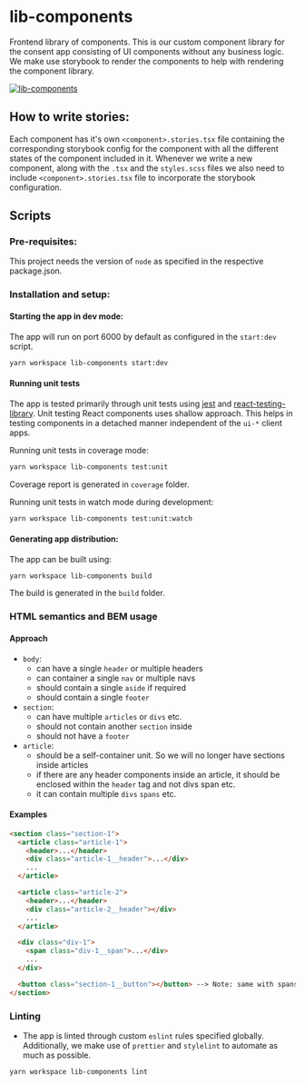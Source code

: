 # lib-components

Frontend library of components. This is our custom component library for the consent app
consisting of UI components without any business logic. We make use storybook to render the components to help with
rendering the component library.

[![lib-components](https://github.com/Akash-M/consent-application-react/actions/workflows/lib-components.yaml/badge.svg)](https://github.com/Akash-M/consent-application-react/actions/workflows/lib-components.yaml)

## How to write stories:

Each component has it's own `<component>.stories.tsx` file containing the corresponding storybook config
for the component with all the different states of the component included in it.
Whenever we write a new component, along with the `.tsx` and the `styles.scss` files we also need to include
`<component>.stories.tsx` file to incorporate the storybook configuration.

## Scripts

### Pre-requisites:

This project needs the version of `node` as specified in the respective package.json.

### Installation and setup:

#### Starting the app in dev mode:

The app will run on port 6000 by default as configured in the `start:dev` script.

```sh
yarn workspace lib-components start:dev
```

#### Running unit tests

The app is tested primarily through unit tests using [jest](https://jestjs.io/) and
[react-testing-library](https://testing-library.com/docs/react-testing-library/intro/).
Unit testing React components uses shallow approach. This helps in testing components in a detached manner independent
of the `ui-*` client apps.

Running unit tests in coverage mode:

```sh
yarn workspace lib-components test:unit
```

Coverage report is generated in `coverage` folder.

Running unit tests in watch mode during development:

```sh
yarn workspace lib-components test:unit:watch
```

#### Generating app distribution:

The app can be built using:

```sh
yarn workspace lib-components build
```

The build is generated in the `build` folder.

### HTML semantics and BEM usage

#### Approach

- `body`:
  - can have a single `header` or multiple headers
  - can container a single `nav` or multiple navs
  - should contain a single `aside` if required
  - should contain a single `footer`
- `section`:
  - can have multiple `articles` or `divs` etc.
  - should not contain another `section` inside
  - should not have a `footer`
- `article`:
  - should be a self-container unit. So we will no longer have sections inside articles
  - if there are any header components inside an article, it should be enclosed within the `header` tag and not divs span etc.
  - it can contain multiple `divs` `spans` etc.

#### Examples

```html
<section class="section-1">
  <article class="article-1">
    <header>...</header>
    <div class="article-1__header">...</div>
    ...
  </article>

  <article class="article-2">
    <header>...</header>
    <div class="article-2__header"></div>
    ...
  </article>

  <div class="div-1">
    <span class="div-1__span">...</div>
    ...
  </div>

  <button class="section-1__button"></button> --> Note: same with spans, p, etc.
</section>
```

### Linting

- The app is linted through custom `eslint` rules specified globally. Additionally, we make use
  of `prettier` and `stylelint` to automate as much as possible.

```sh
yarn workspace lib-components lint
```

